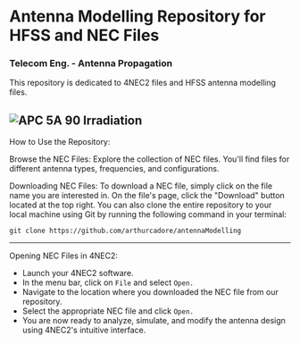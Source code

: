 # Antenna Modelling Repository for HFSS and NEC Files
### Telecom Eng. - Antenna Propagation

This repository is dedicated to 4NEC2 files and HFSS antenna modelling files. 

![APC 5A 90 Irradiation](https://github.com/arthurcadore/antennaModelling/blob/main/HFSS/pictures/APC%205A%2090.png)
---

How to Use the Repository:

Browse the NEC Files:
Explore the collection of NEC files. You'll find files for different antenna types, frequencies, and configurations.

Downloading NEC Files:
To download a NEC file, simply click on the file name you are interested in. On the file's page, click the "Download" button located at the top right. You can also clone the entire repository to your local machine using Git by running the following command in your terminal:

```
git clone https://github.com/arthurcadore/antennaModelling
```
---

Opening NEC Files in 4NEC2:

- Launch your 4NEC2 software.
- In the menu bar, click on `File` and select `Open.`
- Navigate to the location where you downloaded the NEC file from our repository.
- Select the appropriate NEC file and click `Open.`
- You are now ready to analyze, simulate, and modify the antenna design using 4NEC2's intuitive interface.

